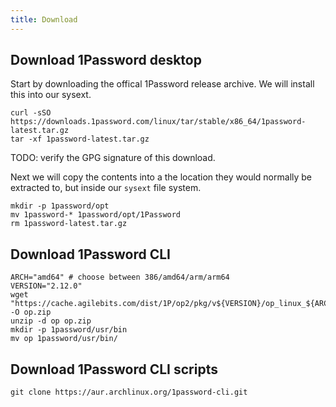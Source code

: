 ```yaml
---
title: Download
---
```


## Download 1Password desktop

Start by downloading the offical 1Password release archive. We will install this into our sysext.

    curl -sSO https://downloads.1password.com/linux/tar/stable/x86_64/1password-latest.tar.gz
    tar -xf 1password-latest.tar.gz

TODO: verify the GPG signature of this download.

Next we will copy the contents into a the location they would normally be extracted to, but inside our `sysext` file system.

    mkdir -p 1password/opt
    mv 1password-* 1password/opt/1Password
    rm 1password-latest.tar.gz

## Download 1Password CLI

    ARCH="amd64" # choose between 386/amd64/arm/arm64
    VERSION="2.12.0"
    wget "https://cache.agilebits.com/dist/1P/op2/pkg/v${VERSION}/op_linux_${ARCH}_v${VERSION}.zip" -O op.zip
    unzip -d op op.zip
    mkdir -p 1password/usr/bin
    mv op 1password/usr/bin/

## Download 1Password CLI scripts

    git clone https://aur.archlinux.org/1password-cli.git
